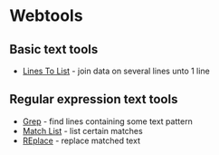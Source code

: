 # Webtools

## Basic text tools

- [Lines To List](webtools/lines2list.html) - join data on several lines unto 1 line

## Regular expression text tools

- [Grep](webtools/grep.html) - find lines containing some text pattern
- [Match List](webtools/matchlist.html) - list certain matches
- [REplace](webtools/replace.html) - replace matched text
